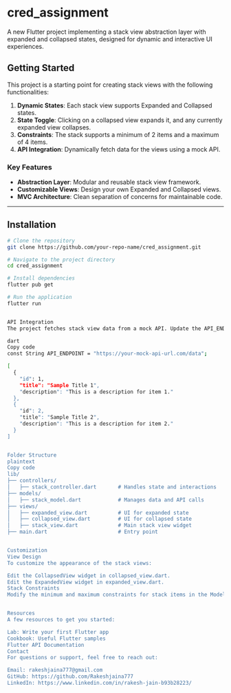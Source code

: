 # cred_assignment

A new Flutter project implementing a stack view abstraction layer with expanded and collapsed states, designed for dynamic and interactive UI experiences.

## Getting Started

This project is a starting point for creating stack views with the following functionalities:

1. **Dynamic States**: Each stack view supports Expanded and Collapsed states.
2. **State Toggle**: Clicking on a collapsed view expands it, and any currently expanded view collapses.
3. **Constraints**: The stack supports a minimum of 2 items and a maximum of 4 items.
4. **API Integration**: Dynamically fetch data for the views using a mock API.

### Key Features

- **Abstraction Layer**: Modular and reusable stack view framework.
- **Customizable Views**: Design your own Expanded and Collapsed views.
- **MVC Architecture**: Clean separation of concerns for maintainable code.

---

## Installation

```bash
# Clone the repository
git clone https://github.com/your-repo-name/cred_assignment.git

# Navigate to the project directory
cd cred_assignment

# Install dependencies
flutter pub get

# Run the application
flutter run


API Integration
The project fetches stack view data from a mock API. Update the API_ENDPOINT in the Model class as required:

dart
Copy code
const String API_ENDPOINT = "https://your-mock-api-url.com/data";

[
  {
    "id": 1,
    "title": "Sample Title 1",
    "description": "This is a description for item 1."
  },
  {
    "id": 2,
    "title": "Sample Title 2",
    "description": "This is a description for item 2."
  }
]


Folder Structure
plaintext
Copy code
lib/
├── controllers/
│   ├── stack_controller.dart       # Handles state and interactions
├── models/
│   ├── stack_model.dart            # Manages data and API calls
├── views/
│   ├── expanded_view.dart          # UI for expanded state
│   ├── collapsed_view.dart         # UI for collapsed state
│   ├── stack_view.dart             # Main stack view widget
├── main.dart                       # Entry point


Customization
View Design
To customize the appearance of the stack views:

Edit the CollapsedView widget in collapsed_view.dart.
Edit the ExpandedView widget in expanded_view.dart.
Stack Constraints
Modify the minimum and maximum constraints for stack items in the Model or Controller.


Resources
A few resources to get you started:

Lab: Write your first Flutter app
Cookbook: Useful Flutter samples
Flutter API Documentation
Contact
For questions or support, feel free to reach out:

Email: rakeshjaina777@gmail.com
GitHub: https://github.com/Rakeshjaina777
LinkedIn: https://www.linkedin.com/in/rakesh-jain-b93b28223/

